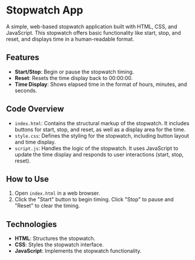# Stopwatch App

A simple, web-based stopwatch application built with HTML, CSS, and JavaScript. This stopwatch offers basic functionality like start, stop, and reset, and displays time in a human-readable format.

## Features

- **Start/Stop**: Begin or pause the stopwatch timing.
- **Reset**: Resets the time display back to 00:00:00.
- **Time Display**: Shows elapsed time in the format of hours, minutes, and seconds.

## Code Overview

- `index.html`: Contains the structural markup of the stopwatch. It includes buttons for start, stop, and reset, as well as a display area for the time.
- `style.css`: Defines the styling for the stopwatch, including button layout and time display.
- `script.js`: Handles the logic of the stopwatch. It uses JavaScript to update the time display and responds to user interactions (start, stop, reset).

## How to Use

1. Open `index.html` in a web browser.
2. Click the "Start" button to begin timing. Click "Stop" to pause and "Reset" to clear the timing.

## Technologies

- **HTML**: Structures the stopwatch.
- **CSS**: Styles the stopwatch interface.
- **JavaScript**: Implements the stopwatch functionality.
